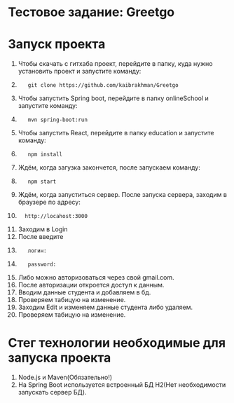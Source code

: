 # Тестовое задание: Greetgo
# Запуск проекта
1. Чтобы скачать с гитхаба проект, перейдите в папку, куда нужно установить проект и запуcтите команду:
2.        git clone https://github.com/kaibrakhman/Greetgo
3. Чтобы запустить Spring boot, перейдите в папку onlineSchool и запустите команду:
4.        mvn spring-boot:run
5. Чтобы запустить React, перейдите в папку education и запустите команду:
6.        npm install
7. Ждём, когда загузка закончется, после запускаем команду:
9.        npm start
10. Ждём, когда запуститься сервер. После запуска сервера, заходим в браузере по адресу: 
11.       http://locahost:3000
12. Заходим в Login
13. После введите 
14.        логин: 
15.        password: 
16. Либо можно авторизоваться через свой gmail.com.
17. После авторизации откроется доступ к данным.
18. Вводим данные студента и добавляем в бд.
19. Проверяем табицую на изменение.
20. Заходим Edit и изменяем данные студента либо удаляем.
21. Проверяем табицую на изменение.
# Стег технологии необходимые для запуска проекта
1. Node.js и Maven(Обязательно!)
2. На Spring Boot используется встроенный БД H2(Нет необходимости запускать сервер БД).

